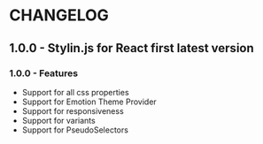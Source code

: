 # CHANGELOG

## 1.0.0 - Stylin.js for React first latest version

### 1.0.0 - Features

- Support for all css properties
- Support for Emotion Theme Provider
- Support for responsiveness
- Support for variants
- Support for PseudoSelectors
